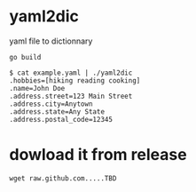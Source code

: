# yaml2dic
yaml file to dictionnary

    go build

    $ cat example.yaml | ./yaml2dic
    .hobbies=[hiking reading cooking]
    .name=John Doe
    .address.street=123 Main Street
    .address.city=Anytown
    .address.state=Any State
    .address.postal_code=12345

# dowload it from release

    wget raw.github.com.....TBD
